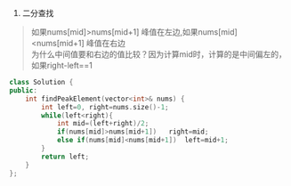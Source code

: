1. 二分查找
> 如果nums[mid]>nums[mid+1] 峰值在左边,如果nums[mid]<nums[mid+1] 峰值在右边  
> 为什么中间值要和右边的值比较？因为计算mid时，计算的是中间偏左的，如果right-left==1

```C++
class Solution {
public:
    int findPeakElement(vector<int>& nums) {
        int left=0, right=nums.size()-1;
        while(left<right){
            int mid=(left+right)/2;
            if(nums[mid]>nums[mid+1])   right=mid;
            else if(nums[mid]<nums[mid+1])  left=mid+1;
        }
        return left;
    }
};
```